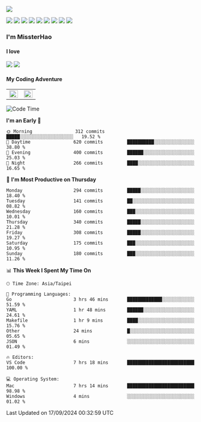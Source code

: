 ![](https://komarev.com/ghpvc/?username=MissterHao&color=ff69b4)

[![](https://img.shields.io/badge/Amazon%20AWS-%23232F3E?logo=amazon-aws&logoColor=white&style=for-the-badge)](https://aws.amazon.com/)
[![](https://img.shields.io/badge/Python-3776AB?style=for-the-badge&logo=python&logoColor=white)](https://www.djangoproject.com/)
[![](https://img.shields.io/badge/Django-092E20?style=for-the-badge&logo=django&logoColor=white)](https://www.python.org/)
[![](https://img.shields.io/badge/Rust-%23EB6400?style=for-the-badge&logo=rust&logoColor=white)](https://www.python.org/)
[![](https://img.shields.io/badge/Flask-23232F3E?style=for-the-badge&logo=flask&logoColor=white)](https://flask.palletsprojects.com/en/2.1.x/)
[![](https://img.shields.io/badge/go-%2300ADD8.svg?&style=for-the-badge&logo=go&logoColor=white)](https://golang.org/)
[![](https://img.shields.io/badge/javascript-%23F7DF1E.svg?&style=for-the-badge&logo=javascript&logoColor=black)](https://www.javascript.com/)
[![](https://img.shields.io/badge/mysql-%234479A1.svg?&style=for-the-badge&logo=mysql&logoColor=white)](https://www.mysql.com/)
[![](https://img.shields.io/badge/docker-%232496ED.svg?&style=for-the-badge&logo=docker&logoColor=white)](https://www.docker.com/)

### I'm MissterHao

#### I love  
![](https://img.shields.io/badge/Netflix-E50914?style=for-the-badge&logo=netflix&logoColor=white)
![](https://img.shields.io/badge/YouTube-FF0000?style=for-the-badge&logo=youtube&logoColor=white)

#### My Coding Adventure
<!-- Readme stats -->
<!-- https://github.com/anuraghazra/github-readme-stats -->
<table>
<tr>
    <td valign="top" width="50%">
    <img src="https://github-readme-stats.vercel.app/api?username=MissterHao&hide_border=true&show_icons=true&locale=en" align="left" style="width: 100%" />
    </td>
    <td valign="top" width="50%">
    <img src="https://github-readme-stats.vercel.app/api/top-langs?username=MissterHao&hide_border=true&show_icons=true&locale=en&layout=compact" align="left" style="width: 100%" />
    </td>
</tr>
</table>  


<!--START_SECTION:waka-->
![Code Time](http://img.shields.io/badge/Code%20Time-1%2C720%20hrs%2054%20mins-blue)

**I'm an Early 🐤** 

```text
🌞 Morning                312 commits         █████░░░░░░░░░░░░░░░░░░░░   19.52 % 
🌆 Daytime                620 commits         ██████████░░░░░░░░░░░░░░░   38.80 % 
🌃 Evening                400 commits         ██████░░░░░░░░░░░░░░░░░░░   25.03 % 
🌙 Night                  266 commits         ████░░░░░░░░░░░░░░░░░░░░░   16.65 % 
```
📅 **I'm Most Productive on Thursday** 

```text
Monday                   294 commits         █████░░░░░░░░░░░░░░░░░░░░   18.40 % 
Tuesday                  141 commits         ██░░░░░░░░░░░░░░░░░░░░░░░   08.82 % 
Wednesday                160 commits         ███░░░░░░░░░░░░░░░░░░░░░░   10.01 % 
Thursday                 340 commits         █████░░░░░░░░░░░░░░░░░░░░   21.28 % 
Friday                   308 commits         █████░░░░░░░░░░░░░░░░░░░░   19.27 % 
Saturday                 175 commits         ███░░░░░░░░░░░░░░░░░░░░░░   10.95 % 
Sunday                   180 commits         ███░░░░░░░░░░░░░░░░░░░░░░   11.26 % 
```


📊 **This Week I Spent My Time On** 

```text
🕑︎ Time Zone: Asia/Taipei

💬 Programming Languages: 
Go                       3 hrs 46 mins       █████████████░░░░░░░░░░░░   51.59 % 
YAML                     1 hr 48 mins        ██████░░░░░░░░░░░░░░░░░░░   24.61 % 
Makefile                 1 hr 9 mins         ████░░░░░░░░░░░░░░░░░░░░░   15.76 % 
Other                    24 mins             █░░░░░░░░░░░░░░░░░░░░░░░░   05.65 % 
JSON                     6 mins              ░░░░░░░░░░░░░░░░░░░░░░░░░   01.49 % 

🔥 Editors: 
VS Code                  7 hrs 18 mins       █████████████████████████   100.00 % 

💻 Operating System: 
Mac                      7 hrs 14 mins       █████████████████████████   98.98 % 
Windows                  4 mins              ░░░░░░░░░░░░░░░░░░░░░░░░░   01.02 % 
```


 Last Updated on 17/09/2024 00:32:59 UTC
<!--END_SECTION:waka-->

<!--
**MissterHao/MissterHao** is a ✨ _special_ ✨ repository because its `README.md` (this file) appears on your GitHub profile.

Here are some ideas to get you started:

- 🔭 I’m currently working on ...
- 🌱 I’m currently learning ...
- 👯 I’m looking to collaborate on ...
- 🤔 I’m looking for help with ...
- 💬 Ask me about ...
- 📫 How to reach me: ...
- 😄 Pronouns: ...
- ⚡ Fun fact: ...
-->
